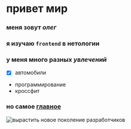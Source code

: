 # привет мир

### меня зовут ___олег___

### я изучаю `frontend` в нетологии
 
### у меня **много** разных _увлечений_

- [x] автомобили
* программирование
* кроссфит

### но самое <u>главное</u> 

![вырастить новое поколение разработчиков](https://ya.ru/images/search?p=5&source=serp&text=фото+программиста+за+работой+для+детей&pos=18&rpt=simage&img_url=https%3A%2F%2Flearnit.lv%2Fapp%2Fuploads%2F2016%2F07%2FIMG_7552-3.jpg&lr=2 "детки за коьпьютером")



